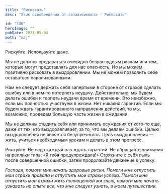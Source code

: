 ```yaml
---
title: "Рисковать"
desc: "Язык освобождения от созависимости - Рисковать"

id: "136"
heroImage: ""
pubDate: 2023-05-04
moth: "maj"
---
```


Рискуйте. Используйте шанс.

Мы не должны предаваться очевидно безрассудным рискам или тем, которые могут
представлять для нас опасность. Но мы можем позитивно рисковать в
выздоровлении. Мы не можем позволить себе оставаться парализованными.

Нам не следует держать себя запертыми в стороне от страхов сделать ошибку или
в чем-то потерпеть неудачу. Действительно, мы будем делать ошибки и терпеть
неудачи время от времени. Это неизбежно, если мы полностью участвуем в жизни.
Нет никаких гарантий. Если мы будем ждать гарантированного направления
действий, то мы, возможно, проведем большую часть жизни в ожидании.

Мы не должны стыдить себя или принимать осуждения от кого-то еще, даже от тех,
кто выздоравливает, за то, что мы делаем ошибки. Целью выздоровления не
является безупречность. Цель выздоровления — жить, учиться необходимым урокам
и делать в этом прогресс.

Рискуйте. Не надо каждый раз ждать гарантий. Не обращайте внимания на реплики
типа: «Я тебя предупреждала!» Стряхните с себя пыль после совершенной ошибки,
затем продолжайте движение к успеху.

_Господи,_ _помоги_ _мне_ _начать_ _здоровые_ _риски._ _Помоги_ _мне_
_отпустить_ _мои_ _страхи_ _провала_ _и_ _отпустить_ _мои_ _страхи_ _успеха._
_Помоги_ _мне_ _отпустить_ _мои_ _страхи_ _жить_ _полноценной_ _жи_ _знью,_
_помоги_ _мне_ _начать_ _узнавать_ _на_ _опыте_ _все,_ _что_ _мне_ _следует_
_узнать,_ _в_ _моем_ _путешествии._
